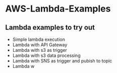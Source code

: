 # AWS-Lambda-Examples

## Lambda examples to try out

- Simple lambda execution
- Lambda with API Gateway
- Lambda with s3 as trigger
- Lambda with s3 data processing
- Lambda with SNS as trigger and pubish to topic
- Lambda w